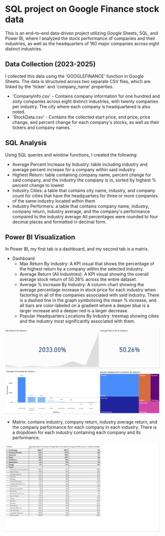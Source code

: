 # SQL project on Google Finance stock data
This is an end-to-end data-driven project utilizing Google Sheets, SQL, and Power BI, where I analyzed the stock performance of companies and their industries, as well as the headquarters of 160 major companies across eight distinct industries.

## Data Collection (2023-2025)
I collected this data using the 'GOOGLEFINANCE' function in Google Sheets. The data is structured across two separate CSV files, which are linked by the 'ticker' and 'company_name' properties.
* 'CompanyInfo.csv' - Contains company information for one hundred and sixty companies across eight distinct industries, with twenty companies per industry. The city where each company is headquartered is also noted.
* 'StockData.csv' - Contains the collected start price, end price, price change, and percent change for each company's stocks, as well as their tickers and company names. 

## SQL Analysis
Using SQL queries and window functions, I created the following:
* Average Percent Increase by Industry: table including industry and average percent increase for a company within said industry
* Highest Return: table containing company name, percent change for said company, and the industry the company is in, sorted by highest % percent change to lowest
* Industry Cities: a table that contains city name, industry, and company count for cities that have the headquarters for three or more companies of the same industry located within them
*  Industry Performers: a table that contains company name, industry, company return, industry average, and the company's performance compared to the industry average
All percentages were rounded to four decimal places and formatted in decimal form.

## Power BI Visualization
In Power BI, my first tab is a dashboard, and my second tab is a matrix.
* Dashboard
    * Max Return By Industry: A KPI visual that shows the percentage of the highest return by a company within the selected industry.
    * Average Return (All Industries): A KPI visual showing the overall average stock return of 50.26% across the entire dataset.
    * Average % Increase By Industry: A column chart showing the average percentage increase in stock price for each industry when factoring in all of the companies associated with said industry. There is a dashed line in the graph symbolizing the mean % increase, and all bars are color-labeled on a gradient where a deeper blue is a larger increase and a deeper red is a larger decrease.
    * Popular Headquarters Locations By Industry: treemap showing cities and the industry most significantly associated with them.

![Dashboard](https://github.com/nathankyryk/nathankyryk.github.io/blob/master/images/gf_dashboard.jpeg)

* Matrix: contains industry, company return, industry average return, and the company performance for each company in each industry. There is a dropdown for each industry containing each company and its performance.

![Matrix](https://github.com/nathankyryk/nathankyryk.github.io/blob/master/images/gf_matrix.jpeg)
